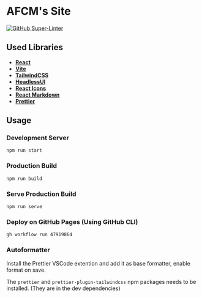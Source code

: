 # AFCM's Site

[![GitHub Super-Linter](https://github.com/AFCMS/AFCMS.github.io/workflows/Linting/badge.svg)](https://github.com/marketplace/actions/super-linter)

## Used Libraries

- [**React**](https://reactjs.org)
- [**Vite**](https://vitejs.dev)
- [**TailwindCSS**](https://tailwindcss.com)
- [**HeadlessUI**](https://headlessui.com)
- [**React Icons**](https://react-icons.github.io/react-icons)
- [**React Markdown**](https://github.com/remarkjs/react-markdown)
- [**Prettier**](https://prettier.io)

## Usage

### Development Server

```shell
npm run start
```

### Production Build

```shell
npm run build
```

### Serve Production Build

```shell
npm run serve
```

### Deploy on GitHub Pages (Using GitHub CLI)

```shell
gh workflow run 47919864
```

### Autoformatter

Install the Prettier VSCode extention and add it as base formatter, enable format on save.

The `prettier` and `prettier-plugin-tailwindcss` npm packages needs to be installed. (They are in the dev dependencies)
